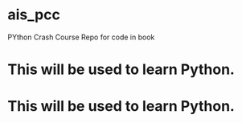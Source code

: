 # ais_pcc
PYthon Crash Course Repo for code in book
#
# This will be used to learn Python.
# This will be used to learn Python.
#
